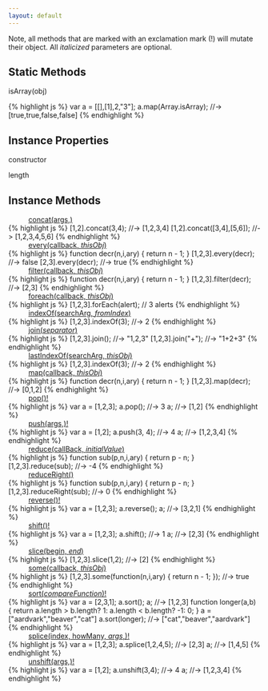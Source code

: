 ```yaml
---
layout: default
---
```


Note, all methods that are marked with an exclamation mark (!) will mutate their
object. All _italicized_ parameters are optional.

Static Methods
--------------

isArray(obj)

{% highlight js %}
var a = [[],[1],2,"3"];
a.map(Array.isArray);
  //-> [true,true,false,false]
{% endhighlight %}

Instance Properties
-------------------

constructor

length

Instance Methods
----------------

<dl>
<dd><a href="#Array.prototype.concat">concat(args,)</a></dd>
<dt id="Array.prototype.concat">
{% highlight js %}
[1,2].concat(3,4);
  //-> [1,2,3,4]
[1,2].concat([3,4],[5,6]);
  //-> [1,2,3,4,5,6]
{% endhighlight %}
</dt>
<dd><a href="#Array.prototype.every">every(callback, <em>thisObj</em>)</a></dd>
<dt id="Array.prototype.every">
{% highlight js %}
function decr(n,i,ary) {
  return n - 1;
}
[1,2,3].every(decr);
  //-> false
[2,3].every(decr);
  //-> true
{% endhighlight %}
</dt>
<dd><a href="#Array.prototype.filter">filter(callback, <em>thisObj</em>)</a></dd>
<dt id="Array.prototype.filter">
{% highlight js %}
function decr(n,i,ary) {
  return n - 1;
}
[1,2,3].filter(decr);
  //-> [2,3]
{% endhighlight %}
</dt>
<dd><a href="#Array.prototype.foreach">foreach(callback, <em>thisObj</em>)</a></dd>
<dt id="Array.prototype.foreach">
{% highlight js %}
[1,2,3].forEach(alert);
  // 3 alerts
{% endhighlight %}
</dt>
<dd><a href="#Array.prototype.indexOf">indexOf(searchArg, <em>fromIndex</em>)</a></dd>
<dt id="Array.prototype.indexOf">
{% highlight js %}
[1,2,3].indexOf(3);
  //-> 2
{% endhighlight %}
</dt>
<dd><a href="#Array.prototype.join">join(<em>separator</em>)</a></dd>
<dt id="Array.prototype.join">
{% highlight js %}
[1,2,3].join();
  //-> "1,2,3"
[1,2,3].join("+");
  //-> "1+2+3"
{% endhighlight %}
</dt>
<dd><a href="#Array.prototype.lastIndexOf">lastIndexOf(searchArg, <em>thisObj</em>)</a></dd>
<dt id="Array.prototype.lastIndexOf">
{% highlight js %}
[1,2,3].indexOf(3);
  //-> 2
{% endhighlight %}
</dt>
<dd><a href="#Array.prototype.map">map(callback, <em>thisObj</em>)</a></dd>
<dt id="Array.prototype.map">
{% highlight js %}
function decr(n,i,ary) {
  return n - 1;
}
[1,2,3].map(decr);
  //-> [0,1,2]
{% endhighlight %}
</dt>
<dd><a href="#Array.prototype.pop">pop()!</a></dd>
<dt id="Array.prototype.pop">
{% highlight js %}
var a = [1,2,3];
a.pop();
  //-> 3
a;
  //-> [1,2]
{% endhighlight %}
</dt>
<dd><a href="#Array.prototype.push">push(args,)!</a></dd>
<dt id="Array.prototype.push">
{% highlight js %}
var a = [1,2];
a.push(3, 4);
  //-> 4
a;
  //-> [1,2,3,4]
{% endhighlight %}
</dt>
<dd><a href="#Array.prototype.reduce">reduce(callBack, <em>initialValue</em>)</a></dd>
<dt id="Array.prototype.reduce">
{% highlight js %}
function sub(p,n,i,ary) {
  return p - n;
}
[1,2,3].reduce(sub);
  //-> -4
{% endhighlight %}
</dt>
<dd><a href="#Array.prototype.reduceRight">reduceRight()</a></dd>
<dt id="Array.prototype.reduceRight">
{% highlight js %}
function sub(p,n,i,ary) {
  return p - n;
}
[1,2,3].reduceRight(sub);
  //-> 0
{% endhighlight %}
</dt>
<dd><a href="#Array.prototype.reverse">reverse()!</a></dd>
<dt id="Array.prototype.reverse">
{% highlight js %}
var a = [1,2,3];
a.reverse(); a;
  //-> [3,2,1]
{% endhighlight %}
</dt>
<dd><a href="#Array.prototype.shift">shift()!</a></dd>
<dt id="Array.prototype.shift">
{% highlight js %}
var a = [1,2,3];
a.shift();
  //-> 1
a;
  //-> [2,3]
{% endhighlight %}
</dt>
<dd><a href="#Array.prototype.slice">slice(begin, <em>end</em>)</a></dd>
<dt id="Array.prototype.slice">
{% highlight js %}
[1,2,3].slice(1,2);
  //-> [2]
{% endhighlight %}
</dt>
<dd><a href="#Array.prototype.some">some(callback, <em>thisObj</em>)</a></dd>
<dt id="Array.prototype.some">
{% highlight js %}
[1,2,3].some(function(n,i,ary) {
  return n - 1;
});
  //-> true
{% endhighlight %}
</dt>
<dd><a href="#Array.prototype.sort">sort(<em>compareFunction</em>)!</a></dd>
<dt id="Array.prototype.sort">
{% highlight js %}
var a = [2,3,1];
a.sort(); a;
  //-> [1,2,3]
function longer(a,b) {
  return a.length > b.length? 1:
    a.length < b.length? -1: 0;
}
a = ["aardvark","beaver","cat"]
a.sort(longer);
  //-> ["cat","beaver","aardvark"]
{% endhighlight %}
</dt>
<dd><a href="#Array.prototype.splice">splice(index, howMany, <em>args</em>,)!</a></dd>
<dt id="Array.prototype.splice">
{% highlight js %}
var a = [1,2,3];
a.splice(1,2,4,5);
  //-> [2,3]
a;
  //-> [1,4,5]
{% endhighlight %}
</dt>
<dd><a href="#Array.prototype.unshift">unshift(args,)!</a></dd>
<dt id="Array.prototype.unshift">
{% highlight js %}
var a = [1,2];
a.unshift(3,4);
  //-> 4
a;
  //-> [1,2,3,4]
{% endhighlight %}
</dt>
</dl>
